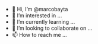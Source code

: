 - 👋 Hi, I’m @marcobayta
- 👀 I’m interested in ...
- 🌱 I’m currently learning ...
- 💞️ I’m looking to collaborate on ...
- 📫 How to reach me ...

<!---
marcobayta/marcobayta is a ✨ special ✨ repository because its `README.md` (this file) appears on your GitHub profile.
You can click the Preview link to take a look at your changes.
--->
